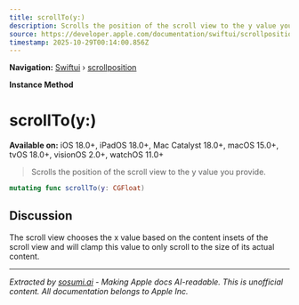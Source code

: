 ```yaml
---
title: scrollTo(y:)
description: Scrolls the position of the scroll view to the y value you provide.
source: https://developer.apple.com/documentation/swiftui/scrollposition/scrollto(y:)
timestamp: 2025-10-29T00:14:00.856Z
---
```


**Navigation:** [Swiftui](/documentation/swiftui) › [scrollposition](/documentation/swiftui/scrollposition)

**Instance Method**

# scrollTo(y:)

**Available on:** iOS 18.0+, iPadOS 18.0+, Mac Catalyst 18.0+, macOS 15.0+, tvOS 18.0+, visionOS 2.0+, watchOS 11.0+

> Scrolls the position of the scroll view to the y value you provide.

```swift
mutating func scrollTo(y: CGFloat)
```

## Discussion

The scroll view chooses the x value based on the content insets of the scroll view and will clamp this value to only scroll to the size of its actual content.

---

*Extracted by [sosumi.ai](https://sosumi.ai) - Making Apple docs AI-readable.*
*This is unofficial content. All documentation belongs to Apple Inc.*
